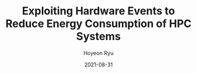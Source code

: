 ---
layout: publication_info  # FIXED! DO NOT CHANGE!
author: "Hoyeon Ryu"   # your name (do not specify the publication authors, please specify publication authors at "pub_authors")
title:  "Exploiting Hardware Events to Reduce Energy Consumption of HPC Systems"  # publication title
date:   2021-08-31  # publication date (not the blog posting date...)

description: |  # provide a brief explanation of your work!
    TBD

params:
    pub_authors:  # publication authors
        - "/members/yongho_lee"
        - "/members/osang_kwon"
        - "/members/kwangeun_byun"
        - "/members/yongjun_kim"
        - "/members/seokin_hong"

    pub_venue: "Journal of The Korea Society of Computer and Information, Volume 26 Issue 8, pp.1-11, 2021."  # full venue name (conference and journal name)

    pub_url: https://koreascience.kr/article/JAKO202125240463719.page  # URL to get access to the publication (comment this line if you don't have publicaiton URL)
    pub_thumbnail: "thumbnail.png"  # image of the thumbnail (comment this line if you don't have any thumbnail to reveal)

    pub_abstract: |  # abstract of your publication
        This paper proposes a novel mechanism called Event-driven Uncore Frequency Scaler (eUFS) to improve 
        the energy efficiency of the HPC systems. UFS exploits the hardware events such as LAPI (Last-level 
        Cache Accesses Per Instructions) and CPI (Clock Cycles Per Instruction) to dynamically adjusts the uncore 
        frequency. Hardware events are collected at a reference time period, and the target uncore frequency is 
        determined using the collected event and the previous uncore frequency. Experiments with the NPB 
        benchmarks demonstrate that the eUFS reduces the energy consumption by 6% on average for class C and 
        D NPB benchmarks while it only increases the execution time by 2% on average. 

    pub_keywords:  # keywords of your publication
        - HPC
        - DFS (Dynamic Frequency Scaling)
        - Uncore
        - Power Management
        - Low Power

    # Publication Classes: choose one of the class specified below (see more details at "config.yaml")
    #   - ACC : Accelerator
    #   - MS  : Memory System
    #   - CA  : Computer Architecture
    #   - OS  : Operating Systems
    #   - NDP : Near Data Processing / Processing In Memory
    pub_class: "MS"  # choose any class of the publication
---